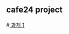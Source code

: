 
## cafe24 project

#[ 과제 1](https://github.com/djawlths3/cafe24_project/wiki/%EA%B3%BC%EC%A0%9C-1)
